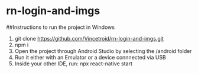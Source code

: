 # rn-login-and-imgs

##Instructions to run the project in Windows

1. git clone https://github.com/Vincetroid/rn-login-and-imgs.git
2. npm i
3. Open the project through Android Studio by selecting the /android folder
4. Run it either with an Emulator or a device connnected via USB
5. Inside your other IDE, run: npx react-native start